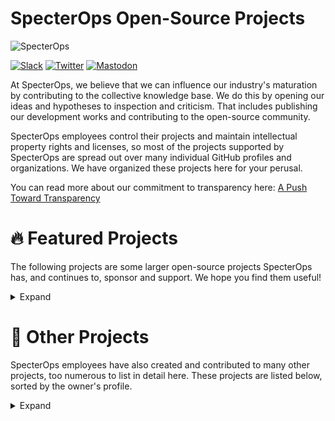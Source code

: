 
SpecterOps Open-Source Projects
===============================
  
![SpecterOps](../img/specterops-banner.jpg)  
  
[![Slack](https://img.shields.io/badge/Slack-SpecterOps-02B36C)](https://join.slack.com/t/bloodhoundhq/shared_invite/zt-1tgq6ojd2-ixpx5nz9Wjtbhc3i8AVAWw) [![Twitter](https://img.shields.io/twitter/follow/specterops?style=social)](https://twitter.com/specterops) [![Mastodon](https://img.shields.io/mastodon/follow/109314317500800201?domain=https%3A%2F%2Finfosec.exchange&style=social)](https://infosec.exchange/@specterops)  
  
At SpecterOps, we believe that we can influence our industry's maturation by contributing to the collective knowledge base. We do this by opening our ideas and hypotheses to inspection and criticism. That includes publishing our development works and contributing to the open-source community.

SpecterOps employees control their projects and maintain intellectual property rights and licenses, so most of the projects supported by SpecterOps are spread out over many individual GitHub profiles and organizations. We have organized these projects here for your perusal.

You can read more about our commitment to transparency here: [A Push Toward Transparency](https://posts.specterops.io/a-push-toward-transparency-c385a0dd1e34)  

# :fire: Featured Projects
  
The following projects are some larger open-source projects SpecterOps has, and continues to, sponsor and support. We hope you find them useful!  
  
<details><summary>Expand</summary>  

## BloodHound
  
![license](https://img.shields.io/badge/license-Apache--2.0-02B36C) ![Project Type](https://img.shields.io/badge/type-Red%20%26%20Blue%20Team-966FD6) ![Slack](https://img.shields.io/badge/language-Go-5465FF) ![forks](https://img.shields.io/github/forks/SpecterOps/BloodHound?color=0F0B38&style=social) ![stargazers](https://img.shields.io/github/stars/SpecterOps/BloodHound?color=5465FF&style=social)  
<details><summary>More Info</summary>  
  
![BloodHound](../img/bloodhound.png)  
  
> BloodHound Community Edition uses graph theory to reveal the hidden and often unintended relationships within an Active Directory or Azure environment. Attackers can use BloodHound to easily identify highly complex attack paths that would otherwise be impossible to quickly identify. Defenders can use BloodHound to identify and eliminate those same attack paths. Both blue and red teams can use BloodHound to easily gain a deeper understanding of privilege relationships in an Active Directory or Azure environment.  

|Resource|Link|
| :--- | :--- |
|GitHub|<https://github.com/SpecterOps/BloodHound>|
|Homepage|<https://bloodhoundenterprise.io/>|
|Documentation|https://support.bloodhoundenterprise.io/|
  
</details>  

## Nemesis
  
![license](https://img.shields.io/badge/license-BSD--3--Clause-02B36C) ![Project Type](https://img.shields.io/badge/type-Red%20Team-FF7E79) ![Slack](https://img.shields.io/badge/language-Python-5465FF) ![forks](https://img.shields.io/github/forks/SpecterOps/Nemesis?color=0F0B38&style=social) ![stargazers](https://img.shields.io/github/stars/SpecterOps/Nemesis?color=5465FF&style=social)  
<details><summary>More Info</summary>  
  
![Nemesis](../img/nemesis.png)  
  
> Nemesis is a centralized data processing platform that ingests, enriches, and performs analytics on offensive security assessment data. It ingests data from a variety of sources (C2 frameworks, manual file uploads, Chrome downloads, etc.) and performs a number of automations and analytics on the collected data. It is a SpecterOps R&D project aiming to automate a number of repetitive tasks operators encounter on engagements, empower operators' analytic capabilities and collective knowledge, and create data stores of as much operational data as possible to help guide future research and facilitate offensive data analysis.  

|Resource|Link|
| :--- | :--- |
|GitHub|<https://github.com/SpecterOps/Nemesis>|
|Homepage|<https://specterops.github.io/Nemesis/>|
  
</details>  

## Ghostwriter
  
![license](https://img.shields.io/badge/license-BSD--3--Clause-02B36C) ![Project Type](https://img.shields.io/badge/type-Red%20Team-FF7E79) ![Slack](https://img.shields.io/badge/language-Python-5465FF) ![forks](https://img.shields.io/github/forks/GhostManager/Ghostwriter?color=0F0B38&style=social) ![stargazers](https://img.shields.io/github/stars/GhostManager/Ghostwriter?color=5465FF&style=social)  
<details><summary>More Info</summary>  
  
![Ghostwriter](../img/ghostwriter.png)  
  
> Ghostwriter is a part of your team. It helps you manage clients, projects, reports, and infrastructure in one application. It does not replace some of the more common or traditional project management tools, such as CRMs. Still, it does consolidate all relevant project information in a way for users to easily curate every aspect of their projects.  

|Resource|Link|
| :--- | :--- |
|GitHub|<https://github.com/GhostManager/Ghostwriter>|
|Homepage|<https://ghostwriter.wiki>|
|Documentation|https://www.ghostwriter.wiki/|
  
</details>  

## Mythic
  
![license](https://img.shields.io/badge/license-BSD--3--Clause-02B36C) ![Project Type](https://img.shields.io/badge/type-Red%20Team-FF7E79) ![Slack](https://img.shields.io/badge/language-JavaScript-5465FF) ![forks](https://img.shields.io/github/forks/its-a-feature/Mythic?color=0F0B38&style=social) ![stargazers](https://img.shields.io/github/stars/its-a-feature/Mythic?color=5465FF&style=social)  
<details><summary>More Info</summary>  
  
![Mythic](../img/mythic.png)  
  
> A cross-platform, post-exploit, red teaming framework built with python3, docker, docker-compose, and a web browser UI. It's designed to provide a collaborative and user friendly interface for operators, managers, and reporting throughout red teaming.  

|Resource|Link|
| :--- | :--- |
|GitHub|<https://github.com/its-a-feature/Mythic>|
|Documentation|https://docs.mythic-c2.net/|
  
</details>  

## Merlin
  
![license](https://img.shields.io/badge/license-GPL--3.0-02B36C) ![Project Type](https://img.shields.io/badge/type-Red%20Team-FF7E79) ![Slack](https://img.shields.io/badge/language-Go-5465FF) ![forks](https://img.shields.io/github/forks/Ne0nd0g/merlin?color=0F0B38&style=social) ![stargazers](https://img.shields.io/github/stars/Ne0nd0g/merlin?color=5465FF&style=social)  
<details><summary>More Info</summary>  
  
![Merlin](../img/merlin.png)  
  
> Merlin is a cross-platform post-exploitation Command & Control server and agent written in Go.  

|Resource|Link|
| :--- | :--- |
|GitHub|<https://github.com/Ne0nd0g/merlin>|
  
</details>  

## HardHatC2
  
![license](https://img.shields.io/badge/license-BSD--3--Clause-02B36C) ![Project Type](https://img.shields.io/badge/type-Red%20Team-FF7E79) ![Slack](https://img.shields.io/badge/language-C%23-5465FF) ![forks](https://img.shields.io/github/forks/DragoQCC/HardHatC2?color=0F0B38&style=social) ![stargazers](https://img.shields.io/github/stars/DragoQCC/HardHatC2?color=5465FF&style=social)  
<details><summary>More Info</summary>  
  
![HardHatC2](../img/harhat.png)  
  
> A C# Command & Control framework   

|Resource|Link|
| :--- | :--- |
|GitHub|<https://github.com/DragoQCC/HardHatC2>|
  
</details>  

## SharpSCCM
  
![license](https://img.shields.io/badge/license-GPL--3.0-02B36C) ![Project Type](https://img.shields.io/badge/type-Red%20Team-FF7E79) ![Slack](https://img.shields.io/badge/language-C%23-5465FF) ![forks](https://img.shields.io/github/forks/Mayyhem/SharpSCCM?color=0F0B38&style=social) ![stargazers](https://img.shields.io/github/stars/Mayyhem/SharpSCCM?color=5465FF&style=social)  
<details><summary>More Info</summary>  
  
![SharpSCCM](../img/sharpsccm.png)  
  
> SharpSCCM is a post-exploitation tool designed to leverage Microsoft Endpoint Configuration Manager (a.k.a. ConfigMgr, formerly SCCM) for lateral movement and credential gathering without requiring access to the SCCM administration console GUI.  

|Resource|Link|
| :--- | :--- |
|GitHub|<https://github.com/Mayyhem/SharpSCCM>|
  
</details>  

## Misconfiguration Manager
  
![license](https://img.shields.io/badge/license-GPL--3.0-02B36C) ![Project Type](https://img.shields.io/badge/type-Red%20%26%20Blue%20Team-966FD6) ![Slack](https://img.shields.io/badge/language-PowerShell-5465FF) ![forks](https://img.shields.io/github/forks/subat0mik/Misconfiguration-Manager?color=0F0B38&style=social) ![stargazers](https://img.shields.io/github/stars/subat0mik/Misconfiguration-Manager?color=5465FF&style=social)  
<details><summary>More Info</summary>  
  
![Misconfiguration Manager](../img/misconfiguration-manager.png)  
  
> Misconfiguration Manager is a central knowledge base for all known Microsoft Configuration Manager tradecraft and associated defensive and hardening guidance.  

|Resource|Link|
| :--- | :--- |
|GitHub|<https://github.com/subat0mik/Misconfiguration-Manager>|
|Homepage|<https://misconfigurationmanager.com>|
  
</details>  

## CS2ModRewrite
  
![license](https://img.shields.io/badge/license-GPL--3.0-02B36C) ![Project Type](https://img.shields.io/badge/type-Red%20Team-FF7E79) ![Slack](https://img.shields.io/badge/language-Python-5465FF) ![forks](https://img.shields.io/github/forks/threatexpress/cs2modrewrite?color=0F0B38&style=social) ![stargazers](https://img.shields.io/github/stars/threatexpress/cs2modrewrite?color=5465FF&style=social)  
<details><summary>More Info</summary>  
  
> This project converts a Cobalt Strike profile to a functional mod_rewrite .htaccess or Nginx config file to support HTTP reverse proxy redirection to a Cobalt Strike teamserver. The use of reverse proxies provides protection to backend C2 servers from profiling, investigation, and general internet background radiation.  

|Resource|Link|
| :--- | :--- |
|GitHub|<https://github.com/threatexpress/cs2modrewrite>|
  
</details>  

## Malleable C2
  
![license](https://img.shields.io/badge/license-GPL--3.0-02B36C) ![Project Type](https://img.shields.io/badge/type-Red%20Team-FF7E79) ![Slack](https://img.shields.io/badge/language-Python-5465FF) ![forks](https://img.shields.io/github/forks/threatexpress/malleable-c2?color=0F0B38&style=social) ![stargazers](https://img.shields.io/github/stars/threatexpress/malleable-c2?color=5465FF&style=social)  
<details><summary>More Info</summary>  
  
> Cobalt Strike Malleable C2 Design and Reference Guide  

|Resource|Link|
| :--- | :--- |
|GitHub|<https://github.com/threatexpress/malleable-c2>|
  
</details>  

## SharpRDP
  
![license](https://img.shields.io/badge/license-BSD--3--Clause-02B36C) ![Project Type](https://img.shields.io/badge/type-Red%20Team-FF7E79) ![Slack](https://img.shields.io/badge/language-C%23-5465FF) ![forks](https://img.shields.io/github/forks/0xthirteen/SharpRDP?color=0F0B38&style=social) ![stargazers](https://img.shields.io/github/stars/0xthirteen/SharpRDP?color=5465FF&style=social)  
<details><summary>More Info</summary>  
  
> Remote Desktop Protocol .NET Console Application for Authenticated Command Execution  

|Resource|Link|
| :--- | :--- |
|GitHub|<https://github.com/0xthirteen/SharpRDP>|
  
</details>  

## StayKit
  
![license](https://img.shields.io/badge/license-GPL--3.0-02B36C) ![Project Type](https://img.shields.io/badge/type-Red%20Team-FF7E79) ![Slack](https://img.shields.io/badge/language-C%23-5465FF) ![forks](https://img.shields.io/github/forks/0xthirteen/StayKit?color=0F0B38&style=social) ![stargazers](https://img.shields.io/github/stars/0xthirteen/StayKit?color=5465FF&style=social)  
<details><summary>More Info</summary>  
  
> Cobalt Strike kit for Persistence  

|Resource|Link|
| :--- | :--- |
|GitHub|<https://github.com/0xthirteen/StayKit>|
  
</details>  

## Covenant
  
![license](https://img.shields.io/badge/license-GPL--3.0-02B36C) ![Project Type](https://img.shields.io/badge/type-Red%20Team-FF7E79) ![Slack](https://img.shields.io/badge/language-C%23-5465FF) ![forks](https://img.shields.io/github/forks/cobbr/Covenant?color=0F0B38&style=social) ![stargazers](https://img.shields.io/github/stars/cobbr/Covenant?color=5465FF&style=social)  
<details><summary>More Info</summary>  
  
![Covenant](../img/covenant.png)  
  
> Covenant is a .NET command and control framework that aims to highlight the attack surface of .NET, make the use of offensive .NET tradecraft easier, and serve as a collaborative command and control platform for red teamers.  

|Resource|Link|
| :--- | :--- |
|GitHub|<https://github.com/cobbr/Covenant>|
|Homepage|<https://cobbr.io/Covenant.html>|
|Documentation|https://github.com/cobbr/Covenant/wiki|
  
</details>  

## SharpSploit
  
![license](https://img.shields.io/badge/license-BSD--3--Clause-02B36C) ![Project Type](https://img.shields.io/badge/type-Red%20Team-FF7E79) ![Slack](https://img.shields.io/badge/language-C%23-5465FF) ![forks](https://img.shields.io/github/forks/cobbr/SharpSploit?color=0F0B38&style=social) ![stargazers](https://img.shields.io/github/stars/cobbr/SharpSploit?color=5465FF&style=social)  
<details><summary>More Info</summary>  
  
> SharpSploit is a .NET post-exploitation library written in C# that aims to highlight the attack surface of .NET and make the use of offensive .NET easier for red teamers.  

|Resource|Link|
| :--- | :--- |
|GitHub|<https://github.com/cobbr/SharpSploit>|
|Homepage|<https://sharpsploit.cobbr.io/api/>|
  
</details>  

## PowerSploit (Retired)
  
![license](https://img.shields.io/badge/license-BSD--3--Clause-02B36C) ![Project Type](https://img.shields.io/badge/type-Red%20Team-FF7E79) ![Slack](https://img.shields.io/badge/language-PowerShell-5465FF) ![forks](https://img.shields.io/github/forks/PowerShellMafia/PowerSploit?color=0F0B38&style=social) ![stargazers](https://img.shields.io/github/stars/PowerShellMafia/PowerSploit?color=5465FF&style=social)  
<details><summary>More Info</summary>  
  
> PowerSploit - A PowerShell Post-Exploitation Framework  

|Resource|Link|
| :--- | :--- |
|GitHub|<https://github.com/PowerShellMafia/PowerSploit>|
  
</details>  

## Empire (Retired)
  
![license](https://img.shields.io/badge/license-BSD--3--Clause-02B36C) ![Project Type](https://img.shields.io/badge/type-Red%20Team-FF7E79) ![Slack](https://img.shields.io/badge/language-PowerShell-5465FF) ![forks](https://img.shields.io/github/forks/EmpireProject/Empire?color=0F0B38&style=social) ![stargazers](https://img.shields.io/github/stars/EmpireProject/Empire?color=5465FF&style=social)  
<details><summary>More Info</summary>  
  
![Empire](../img/empire.png)  
  
> Empire is a post-exploitation framework with a pure-PowerShell 2.0 Windows agent and a pure Python 2.6/2.7 Linux/OS X agent. It is the merge of the previous PowerShell Empire and Python EmPyre projects. The framework offers cryptological-secure communications and a flexible architecture. On the PowerShell side, Empire implements the ability to run PowerShell agents without needing powershell.exe, rapidly deployable post-exploitation modules ranging from key loggers to Mimikatz, and adaptable communications to evade network detection, all wrapped up in a usability-focused framework. PowerShell Empire premiered at BSidesLV in 2015, and Python EmPyre premiered at HackMiami in 2016.  
>   
> The project was retired in 2019, but the code is still available for reference. You can learn more about the end of the project here: <https://mobile.twitter.com/specterops/status/1156650932421050368>  

|Resource|Link|
| :--- | :--- |
|GitHub|<https://github.com/EmpireProject/Empire>|
|Homepage|<http://www.powershellempire.com/>|
  
</details>  
  
</details>  

# :purple_heart: Other Projects
  
  
SpecterOps employees have also created and contributed to many other projects, too numerous to list in detail here. These projects are listed below, sorted by the owner's profile.  
  
<details><summary>Expand</summary>  
  
- [chrismaddalena/DocPatch](https://github.com/chrismaddalena/DocPatch)  
  - A simple script that edits the XML of a macro-enabled Word document (.docm or Word 97 document) to add a reference to a remote stylesheet.  
- [chrismaddalena/SharpCloud](https://github.com/chrismaddalena/SharpCloud)  
  - Simple C# for checking for the existence of credential files related to AWS, Microsoft Azure, and Google Compute.  
- [chrismaddalena/ODIN](https://github.com/chrismaddalena/ODIN)  
  - Automated network asset, email, and social media profile discovery and cataloguing.  
- [chrismaddalena/Cooper](https://github.com/chrismaddalena/Cooper)  
  - A Python tool for ingesting HTML and producing HTML source suitable for phishing campaigns.  
- [chrismaddalena/Goreport](https://github.com/chrismaddalena/Goreport)  
  - A Python script to collect campaign data from Gophish and generate a report  
- [its-a-feature/dylibHijackScanner](https://github.com/its-a-feature/dylibHijackScanner)  
  - Objective C dylibHijackScanner and analysis tool  
- [its-a-feature/Orchard](https://github.com/its-a-feature/Orchard)  
  - JavaScript for Automation (JXA) tool to do Active Directory enumeration.  
- [its-a-feature/bifrost](https://github.com/its-a-feature/bifrost)  
  - Objective-C library and console to interact with Heimdal APIs for macOS Kerberos  
- [hotnops/gtunnel](https://github.com/hotnops/gtunnel)  
  - A robust tunelling solution written in golang  
- [hotnops/AzureScripts](https://github.com/hotnops/AzureScripts)  
  - Random scripts for azure stuff  
- [hotnops/AWSRoleJuggler](https://github.com/hotnops/AWSRoleJuggler)  
  - A toolset to juggle AWS roles for persistent access  
- [hotnops/RemoteDebugView](https://github.com/hotnops/RemoteDebugView)  
  - A DLL that serves OutputDebugString content over a TCP connection  
- [hotnops/COM_Mapper](https://github.com/hotnops/COM_Mapper)  
  - A tool to create COM class/interface relationships in neo4j  
- [eladshamir/SharpElevator](https://github.com/eladshamir/SharpElevator)  
  - SharpElevator is a C# implementation of Elevator for UAC bypass.  This UAC bypass was originally discovered by James Forshaw and published in his brilliant post at: https://googleprojectzero.blogspot.com/2019/12/calling-local-windows-rpc-servers-from.html  
- [jaredcatkinson/PSReflect-Functions](https://github.com/jaredcatkinson/PSReflect-Functions)  
  - Module to provide PowerShell functions that abstract Win32 API functions  
- [jaredcatkinson/AbstractionMaps](https://github.com/jaredcatkinson/AbstractionMaps)  
- [jaredcatkinson/abstraction-workshop](https://github.com/jaredcatkinson/abstraction-workshop)  
- [leechristensen/SpoolSample](https://github.com/leechristensen/SpoolSample)  
  - PoC tool to coerce Windows hosts authenticate to other machines via the MS-RPRN RPC interface.  This is possible via other protocols as well.  
- [t94j0/satellite](https://github.com/t94j0/satellite)  
  - easy-to-use payload hosting  
- [t94j0/gophish-notifier](https://github.com/t94j0/gophish-notifier)  
  - Notification webhook for GoPhish  
- [cobbr/SharpGen](https://github.com/cobbr/SharpGen)  
  -  SharpGen is a .NET Core console application that utilizes the Rosyln C# compiler to quickly cross-compile .NET Framework console applications or libraries.  
- [cobbr/Elite](https://github.com/cobbr/Elite)  
  - Elite is the client-side component of the Covenant project. Covenant is a .NET command and control framework that aims to highlight the attack surface of .NET, make the use of offensive .NET tradecraft easier, and serve as a collaborative command and control platform for red teamers.  
- [cobbr/C2Bridge](https://github.com/cobbr/C2Bridge)  
  - C2Bridges allow developers to create new custom communication protocols and quickly utilize them within Covenant.  
- [0xthirteen/MoveKit](https://github.com/0xthirteen/MoveKit)  
  - Cobalt Strike kit for Lateral Movement  
- [0xthirteen/SharpStay](https://github.com/0xthirteen/SharpStay)  
  - .NET project for installing Persistence  
- [0xthirteen/SharpMove](https://github.com/0xthirteen/SharpMove)  
  - .NET Project for performing Authenticated Remote Execution  
- [IceMoonHSV/Sim](https://github.com/IceMoonHSV/Sim)  
  - C# User Simulation  
- [IceMoonHSV/PortScanner](https://github.com/IceMoonHSV/PortScanner)  
  - C# Port Scanner  
- [merrillmatt011/EntropyCapture](https://github.com/merrillmatt011/EntropyCapture)  
  - Simple Extraction of DPAPI pOptionalEntropy value using API Hooking  
- [Dcellular/GoPhish-Ansible-Setup](https://github.com/Dcellular/GoPhish-Ansible-Setup)  
- [Invoke-IR/ACE](https://github.com/Invoke-IR/ACE)  
  - Automated, Collection, and Enrichment Platform  
- [Invoke-IR/PowerForensics](https://github.com/Invoke-IR/PowerForensics)  
  - PowerForensics provides an all in one platform for live disk forensic analysis  
- [Invoke-IR/PowerForensicsPortable](https://github.com/Invoke-IR/PowerForensicsPortable)  
- [Invoke-IR/Uproot](https://github.com/Invoke-IR/Uproot)  
  - Currently not updated for WMIEvent module...  
- [BloodHoundAD/BARK](https://github.com/BloodHoundAD/BARK)  
  - BloodHound Attack Research Kit  
- [SpecterOps/AzureHound](https://github.com/SpecterOps/AzureHound)  
  - Azure Data Exporter for BloodHound  
- [SpecterOps/SharpHound](https://github.com/SpecterOps/SharpHound)  
  - C# Data Collector for BloodHound  
- [SpecterOps/SharpHoundCommon](https://github.com/SpecterOps/SharpHoundCommon)  
  - Common library used by SharpHound.   
- [MythicAgents/apfell](https://github.com/MythicAgents/apfell)  
  - JavaScript for Automation (JXA) macOS agent  
- [MythicAgents/poseidon](https://github.com/MythicAgents/poseidon)  
  - Poseidon is a Golang agent targeting Linux and macOS  
- [MythicAgents/Apollo](https://github.com/MythicAgents/Apollo)  
  - A .NET Framework 4.0 Windows Agent  
- [MythicMeta/Mythic_CLI](https://github.com/MythicMeta/Mythic_CLI)  
  - Golang CLI binaries to replace the bash scripts controlling Mythic  
- [MythicMeta/MythicReactUI](https://github.com/MythicMeta/MythicReactUI)  
  - Source code for the React Mythic UI  
- [MythicMeta/Mythic_Scripting](https://github.com/MythicMeta/Mythic_Scripting)  
  - Mythic Scripting PyPi package - mythic  
- [GhostManager/mythic_sync](https://github.com/GhostManager/mythic_sync)  
  - Automated activity logging utility for Mythic C2 v3.0+ with Ghostwriter v3.0+  
- [threatexpress/domainhunter](https://github.com/threatexpress/domainhunter)  
  - Checks expired domains for categorization/reputation and Archive.org history to determine good candidates for phishing and C2 domain names  
- [GhostManager/Ghostwriter_CLI](https://github.com/GhostManager/Ghostwriter_CLI)  
  - Golang CLI binary used for installing and managing Ghostwriter  
- [GhostPack/Rubeus](https://github.com/GhostPack/Rubeus)  
  - Trying to tame the three-headed dog.  
- [GhostPack/Seatbelt](https://github.com/GhostPack/Seatbelt)  
  - Seatbelt is a C# project that performs a number of security oriented host-survey "safety checks" relevant from both offensive and defensive security perspectives.  
- [GhostPack/SafetyKatz](https://github.com/GhostPack/SafetyKatz)  
  - SafetyKatz is a combination of slightly modified version of @gentilkiwi's Mimikatz project and @subtee's .NET PE Loader  
- [GhostPack/SharpUp](https://github.com/GhostPack/SharpUp)  
  - SharpUp is a C# port of various PowerUp functionality.  
- [GhostPack/KeeThief](https://github.com/GhostPack/KeeThief)  
  - Methods for attacking KeePass 2.X databases, including extracting of encryption key material from memory.  
- [GhostPack/Certify](https://github.com/GhostPack/Certify)  
  - Active Directory certificate abuse.  
- [GhostPack/SharpDPAPI](https://github.com/GhostPack/SharpDPAPI)  
  - SharpDPAPI is a C# port of some Mimikatz DPAPI functionality.  
- [GhostPack/Koh](https://github.com/GhostPack/Koh)  
  - The Token Stealer  
- [GhostPack/DeepPass](https://github.com/GhostPack/DeepPass)  
  - Hunting for passwords with deep learning  
- [GhostPack/Invoke-Evasion](https://github.com/GhostPack/Invoke-Evasion)  
  - PowerShell Obfuscation and Data Science  
- [GhostPack/PSPKIAudit](https://github.com/GhostPack/PSPKIAudit)  
  - PowerShell toolkit for AD CS auditing based on the PSPKI toolkit.  
- [GhostPack/ForgeCert](https://github.com/GhostPack/ForgeCert)  
  - "Golden" certificates  
- [GhostPack/RestrictedAdmin](https://github.com/GhostPack/RestrictedAdmin)  
  - Remotely enables Restricted Admin Mode  
- [GhostPack/Lockless](https://github.com/GhostPack/Lockless)  
  - Lockless allows for the copying of locked files.  
- [GhostPack/SharpWMI](https://github.com/GhostPack/SharpWMI)  
  - SharpWMI is a C# implementation of various WMI functionality.  
- [GhostPack/SharpRoast](https://github.com/GhostPack/SharpRoast)  
  - DEPRECATED SharpRoast is a C# port of various PowerView's Kerberoasting functionality.  
- [GhostPack/SharpDump](https://github.com/GhostPack/SharpDump)  
  - SharpDump is a C# port of PowerSploit's Out-Minidump.ps1 functionality.  
- [PowerShellMafia/PowerSCCM](https://github.com/PowerShellMafia/PowerSCCM)  
  - PowerSCCM - PowerShell module to interact with SCCM deployments  
</details>  

